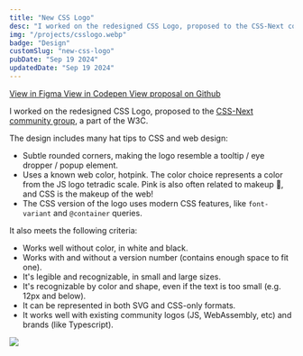 ```yaml
---
title: "New CSS Logo"
desc: "I worked on the redesigned CSS Logo, proposed to the CSS-Next community group, a part of the W3C."
img: "/projects/csslogo.webp"
badge: "Design"
customSlug: "new-css-logo"
pubDate: "Sep 19 2024"
updatedDate: "Sep 19 2024"
---
```


<div class="mt-6 flex gap-4 flex-col sm:flex-row items-start">
  <a href="https://www.figma.com/design/wd0LiyCtqx0P1q4Mb9Sgxy/CSS-Logo?t=8esTF1lFbzdIoP6C-0" class="btn btn-gray btn-outline" target="_blank" rel="noopener noreferrer">
    View in Figma
  </a>
  <a href="https://codepen.io/itsjavi/pen/XWLwvxp" class="btn btn-gray btn-outline" target="_blank" rel="noopener noreferrer">
    View in Codepen
  </a>
  <a href="https://github.com/CSS-Next/css-next/issues/105#issuecomment-2287469583" class="btn btn-gray btn-outline" target="_blank" rel="noopener noreferrer">
    View proposal on Github
  </a>
</div>

I worked on the redesigned CSS Logo, proposed to the
[CSS-Next community group](https://lists.w3.org/Archives/Public/www-archive/2023Nov/att-0002/CSS-Next_Community_Group.pdf),
a part of the W3C.

The design includes many hat tips to CSS and web design:

- Subtle rounded corners, making the logo resemble a tooltip / eye dropper / popup element.
- Uses a known web color, <span class="text-[hotpink] font-mono">hotpink</span>. The color choice represents a color
  from the JS logo tetradic scale. Pink is also often related to makeup 💅, and CSS is the makeup of the web!
- The CSS version of the logo uses modern CSS features, like `font-variant` and `@container` queries.

It also meets the following criteria:

- Works well without color, in white and black.
- Works with and without a version number (contains enough space to fit one).
- It's legible and recognizable, in small and large sizes.
- It's recognizable by color and shape, even if the text is too small (e.g. 12px and below).
- It can be represented in both SVG and CSS-only formats.
- It works well with existing community logos (JS, WebAssembly, etc) and brands (like Typescript).

![](/projects/csslogo-infographic.png)
